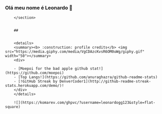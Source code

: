 ### Olá meu nome é Leonardo 👋

<!--
**leonardogg123/leonardogg123** is a ✨ _special_ ✨ repository because its `README.md` (this file) appears on your GitHub profile.

		<img src="https://raw.githubusercontent.com/ABSphreak/ABSphreak/master/gifs/Hi.gif" width="30px"> Welcome to my profile!
		======
		<br>
		
		Hey there. Whats up?
		
		I'm Leonardo!
		
		:airplane: About me 
		------
		<img align="right" src="https://cdn.discordapp.com/attachments/857351222855991306/884158508285702204/meeegit.png">
		
		* :shipit: (Ainda trabalhando neste readme do perfil www)
		* :brazil: :brazil: :brazil:
		* :bookmark: 15 Yo 
		* :birthday: 21 / ago
		* :books: High School Student
		* :art: I draw sometimes
		* :computer::computer_mouse: I'm studying front-end in Alura 
		* <h6>:chess_pawn: I'm studying English and spanish too </h6>
		
		<br>
		
		:compass: Where to find me 
		------
		📝 Contact:
		
		Leonardo.gabrig@escola.pr.gov.br
		
		<section align="center"> 
		<a href="mailto:leonardo.gabrig@escola.pr.gov.br" target="_blank">
		<img width="77em" src="https://img.shields.io/badge/Gmail-D14836?style=for-the-badge&logo=gmail&logoColor=white">
		</a>
		<a href="https://cursos.alura.com.br/user/" target="_blank">
		<img width="60em" src="https://img.shields.io/badge/alura-1F4061?style=for-the-badge&logo=alura&logoColor=white">
		</a>
		<a href="https://github.com/leonardogg123" target="_blank">
		<img width="85em" src="https://img.shields.io/badge/github-21262c?style=for-the-badge&logo=github&logoColor=white" target="_blank">
		</a>
		<a href="https://www.youtube.com/channel/UCZR-10ydDCyg0SL-cmOxgGQ" target="_blank">
		<img width="90em" src="https://img.shields.io/badge/YouTube-FF0000?style=for-the-badge&logo=youtube&logoColor=white" target="_blank">
		</a>
		<a href="https://twitter.com/KKey_yo" target="_blank">
		<img width="90em" src="https://img.shields.io/badge/twitter-00acee?style=for-the-badge&logo=twitter&logoColor=white" target="_blank">
		</a>
		<a href="https://www.instagram.com/kkey_yo/" target="_blank">
		<img width="107em" src="https://img.shields.io/badge/-Instagram-%23E4405F?style=for-the-badge&logo=instagram&logoColor=white" target="_blank">
		</a> 
		<a href="https://steamcommunity.com/id/KKyooishi" target="_blank">
		<img width="77em" src="https://img.shields.io/badge/steam-1b2838?style=for-the-badge&logo=steam&logoColor=white" target="_blank">
		</a>
		<a href="https://br.pinterest.com/Urghwt/_saved/">
		<img width="99em" src="https://img.shields.io/badge/pinterest-E60023?style=for-the-badge&logo=pinterest&logoColor=white">
		</a>
		<a href="https://www.planetminecraft.com/member/chocoladwichs/" target="_blank">
		<img width="130em" src="https://img.shields.io/badge/planetminecraft-00acee?style=for-the-badge&logo=planetminecraft&logoColor=white" target="_blank">
		</a>
		</section> 
		<br>
		
		:comet: Completed courses <img src="https://cultofthepartyparrot.com/parrots/hd/laptop_parrot.gif" width="30" height="30"/>
		------
		
		<img height="150em" align="right" alt="My github streak" src="http://github-readme-streak-stats.herokuapp.com?user=leonardogg123&theme=onedark_duo&hide_border=true&dates=DBDADA&currStreakLabel=FFFEFE&stroke=333333F9&ring=5094F0&fire=5094F0&sideNums=D5E5FA&sideLabels=FFFEFE&currStreakNum=D5E5FAF9">
		
		* :jigsaw: Programming logic − I e II;
		* :speech_balloon: HTML5 and CSS3 − I, II, III e IV;
		* :package: FlexBox;
		* :iphone: Responsive Layouts;
		* :bricks: CSS Grid;
		* :open_file_folder: CSS Architecture;
		* :b: Bootstrap;
		* :symbols: Styleguides.
		* :atom: HTTP: Understanding the web behind the scenes;
		* ... more in the future!
		<br>
		
		Stats
		------
		<div <a href="https://github.com/AnaJuliaFernandes"> 
		<img height="150em" align="center" alt="My github stats, bad apple style by Moepoi" src="https://bad-apple-github-readme.vercel.app/api?show_bg=1&username=leonardogg123&show_icons=true">
		<img height="150em" align="center" src="https://github-readme-stats.vercel.app/api/top-langs/?username=leonardogg123&theme=default_repocard&layout=compact">
		</div>
		
		:seedling: Working on 
		------
		
		<details> <summary> :clipboard:</summary>
		<section class="repositorio">
		<a href="https://github.com/leonardogg123/edutech-PR">
		<img height="120em" align="center" src="https://github-readme-stats.vercel.app/api/pin/?username=leonardogg123&repo=edutech-pr&theme=default_repocard"/>
		</a>
		</details>
		<!--
		<a href="https://github.com/anuraghazra/convoychat">
		<img align="center" src="https://github-readme-stats.vercel.app/api/pin/?username=anuraghazra&repo=convoychat" />
		</a>-->
		

		</section>
		

		##
	

		<details> 
		<summary><b> :construction: profile credits</b> <img src="https://media.giphy.com/media/VgCDAzcKvsR6OM0uWg/giphy.gif" width="50"></summary> 
		<div> 
		
		- [Moepoi for the bad apple github stat!](https://github.com/moepoi)
		- [Top Langs!](https://github.com/anuraghazra/github-readme-stats)
		- [!GitHub Streak by DenverCoder1](http://github-readme-streak-stats.herokuapp.com/demo/)!
		</div> 
		</details>
		
		![](https://komarev.com/ghpvc/?username=leonardogg123&style=flat-square)

